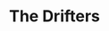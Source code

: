 ---
title: "The Drifters"
summary: "Please note that early releases can be found under . Please be careful before incorrectly re-adding them here. The Drifters, like their name, were an ever-changing group: May - June 1953: **Clyde McPhatter and The Drifters** Clyde McPhatter, David Baughan, William Anderson, David Baldwin, James Johnson August 1953: **Clyde McPhatter and The Drifters** Clyde McPhatter, Bill Pinkney, Gerhart Thrasher, Andrew Thrasher, Willie Ferbee 1953 - 1954: **Clyde McPhatter and The Drifters:** Clyde McPhatter, Bill Pinkney, Gerhart Thrasher, Andrew Thrasher, Jimmy Oliver Mid 1954: **The Drifters:** David Baughan, Bill Pinkney, Gerhart Thrasher, Andrew Thrasher, Jimmy Oliver Late 1954 - March 1955: David Baughan, Bill Pinkney, Gerhart Thrasher, Andrew Thrasher, Johnny Moore, Jimmy Oliver Mid 1955 - August 1955: David Baughan, Bill Pinkney, Gerhart Thrasher, Andrew Thrasher, Jimmy Oliver August 1955 - August 1956: Johnny Moore, Bill Pinkney, Gerhart Thrasher, Andrew Thrasher, Jimmy Oliver August 1956 - Late 1957: Johnny Moore, Gerhart Thrasher, Tommy Evans, Charlie Hughes, Jimmy Oliver Late 1957 - May 1958: Bobby Hendricks, Gerhart Thrasher, Jimmy Millinder, Tommy Evans June 1958 - Mid 1959: Ben E. King, Charlie Thomas, Dock Green, Elsbeary Hobbs, James Clark Mid 1959 - May 1960: Ben E. King, Charlie Thomas, Dock Green, Elsbeary Hobbs, Johnny Lee Williams, Reggie Kimber Mid 1960: Charlie Thomas, Dock Green, Elsbeary Hobbs, James Poindexter, Reggie Kimber Mid 1960: Rudy Lewis, Charlie Thomas, Dock Green, William Van Dyke, Reggie Kimber Mid 1960 - Late 1960: Rudy Lewis, Charlie Thomas, Dock Green, George Grant, Reggie Kimber Late 1960 - Mid 1962: Rudy Lewis, Charlie Thomas, Dock Green, Tommy Evans, Billy Davis Mid 1962 - Late 1962: Rudy Lewis, Charlie Thomas, Tommy Evans, Gene Pearson, Billy Davis Early 1963: Rudy Lewis, Charlie Thomas, Gene Pearson, Johnny Terry, Billy Davis April 1963 - May 1964: Johnny Moore, Rudy Lewis, Charlie Thomas, Gene Pearson, Johnny Terry, Billy Davis May 1964 - Mid 1966: Johnny Moore, Gene Pearson, Johnny Terry, Charlie Thomas, Billy Davis July 1966: Johnny Moore, Gene Pearson, Charlie Thomas, Dan Danbridge, Billy Davis August - September 1966: Johnny Moore, Gene Pearson, Charlie Thomas, William Brent, Billy Davis October 1966 - Early 1967: Johnny Moore, Charlie Thomas, Rick Sheppard, William Brent, Billy Davis Early 1967 - Mid 1967: Johnny Moore, Charlie Thomas, Rick Sheppard, Bill Fredericks, Billy Davis Mid 1967 - Late 1967: Johnny Moore, Rick Sheppard, Bill Fredericks, Charles Baskerville, Billy Davis November 1967: Johnny Moore, Rick Sheppard, Bill Fredericks, Billy Davis December 1967 - Late 1969: Johnny Moore, Rick Sheppard, Bill Fredericks, Milton Turner Late 1969 - Late 1971: Johnny Moore, Rick Sheppard, Bill Fredericks, Don Thomas Early 1972 - Mid 1974: Johnny Moore, Bill Fredericks, Butch Leake, Grant Kitchings, Butch Mann Mid 1974 - Early 1975: Johnny Moore, Clyde Brown, Butch Leake, Grant Kitchings, Butch Mann Mid 1975 - Early 1976: Johnny Moore, Clyde Brown, Butch Leake, Billy Lewis, Butch Mann Early 1976 - Mid 1978: Johnny Moore, Clyde Brown, Joe Blunt, Billy Lewis Mid 1978 - 1979: Clyde Brown, Ray Lewis, Joe Blunt, Billy Lewis, Butch Mann 1980 - 1981: Johnny Moore, Clyde Brown, Ray Lewis, Louis Price Late 1981 - 1983: Ben E. King, Bill Fredericks, Ray Lewis, Louis Price 1983 - 1985: Ben E. King, Johnny Moore, Joe Blunt, Clyde Brown Early 1986 - Late 1986: Ray Lewis, Billy Lewis, Louis Price, Jonah Ellis Early 1987: Johnny Moore, Ray Lewis, Billy Lewis, Gene Jenkins March - May 1987: Johnny Moore, Ray Lewis, Billy Lewis, George Chandler May 1987 - July 1988: Johnny Moore, Ray Lewis, Billy Lewis, John Thurston August 1988 - October 1989: Johnny Moore, Billy Lewis, John Thurston, Joe Cofie October - November 1989: Johnny Moore, Joe Cofie, John Thurston, George Chandler November 1989: Johnny Moore, Joe Cofie, John Thurston, Tony Jackson November - December 1989: Johnny Moore, Joe Cofie, John Thurston, Keith John Early 1990 - Mid 1990: Johnny Moore, Joe Cofie, John Thurston, Peter Lamarr Late 1990: Johnny Moore, Roy Hemmings, Joe Cofie, Patrick Alan Early - Mid 1991: Johnny Moore, Roy Hemmings, Joe Cofie, Peter Lamarr Mid 1991 - Early 1995: Johnny Moore, Roy Hemmings, Joe Cofie, Rohan Delano Turney Early 1995 - Late 1996: Johnny Moore, Roy Hemmings, Rohan Delano Turney, Jason Leigh Late 1996 - Dec 1998: Johnny Moore, Roy Hemmings, Rohan Delano Turney, Peter Lamarr Mid 1998 - Late 2001: Roy Hemmings, Rohan Delano Turney, Patrick Alan, Peter Lamarr Early 2002 - Late 2003: Roy Hemmings, Rohan Delano Turney, Patrick Alan, Victor Bynoe 2004 to present : Peter Lamarr, Rohan Delano Turney, Patrick Alan, Victor Bynoe Inducted into Rock And Roll Hall of Fame in 1988 . Official sources: ‘Rockin’ & Driftin’ – The Drifters Box - 1996 ‘The Drifters – Save The Last Dance For Me’ by Tony Allan with Faye Treadwell - 1997 ‘The Definitive Drifters’ – 2003"
image: "the-drifters.jpg"
apple_music_artist_url: "https://music.apple.com/gb/artist/the-drifters/576693"
wikipedia_url: "none"
---